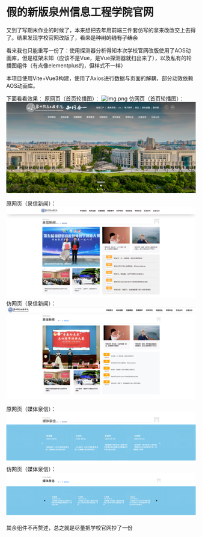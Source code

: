 # 假的新版泉州信息工程学院官网

又到了写期末作业的时候了，本来想把去年用前端三件套仿写的拿来改改交上去得了。结果发现学校官网改版了，~~看来是种树的钱有了结余~~

看来我也只能重写一份了：使用探测器分析得知本次学校官网改版使用了AOS动画库，但是框架未知（应该不是Vue，是Vue探测器就扫出来了），以及私有的轮播图组件（有点像elementplus的，但样式不一样）

本项目使用Vite+Vue3构建，使用了Axios进行数据与页面的解耦，部分动效依赖AOS动画库。

下面看看效果：
原网页（首页轮播图）：
![img.png](doc/img.png)
仿网页（首页轮播图）：
![img_1.png](doc/img_1.png)

原网页（泉信新闻）：
![img_2.png](doc/img_2.png)
仿网页（泉信新闻）：
![img_3.png](doc/img_3.png)

原网页（媒体泉信）：
![img_4.png](doc/img_4.png)
仿网页（媒体泉信）：
![img_5.png](doc/img_5.png)

其余组件不再赘述，总之就是尽量把学校官网抄了一份